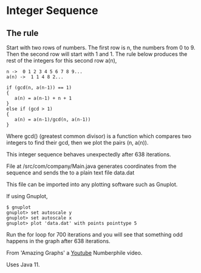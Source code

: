 # Integer Sequence

## The rule

Start with two rows of numbers. The first row is n, the numbers  from 0 to 9. Then the second row will start with 1 and 1. The rule below produces the rest of the integers for this second row a(n),

   ```
   n ->  0 1 2 3 4 5 6 7 8 9...
   a(n) ->  1 1 4 8 2...

   if (gcd(n, a(n-1)) == 1)
   {
      a(n) = a(n-1) + n + 1
   }
   else if (gcd > 1)
   {
      a(n) = a(n-1)/gcd(n, a(n-1))
   }
   ```

Where gcd() (greatest common divisor) is a function which compares two integers to find their gcd, then we plot the pairs (n, a(n)).

This integer sequence behaves unexpectedly after 638 iterations.

File at /src/com/company/Main.java generates coordinates from the sequence and sends the to a plain text file data.dat

This file can be imported into any plotting software such as Gnuplot.

If using Gnuplot,

```
$ gnuplot
gnuplot> set autoscale y
gnuplot> set autoscale x
gnuplot> plot 'data.dat' with points pointtype 5
```

Run the for loop for 700 iterations and you will see that something odd happens in the graph after 638 iterations.

From 'Amazing Graphs' a [Youtube](https://youtu.be/pAMgUB51XZA) Numberphile video.

Uses Java 11.
